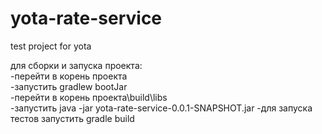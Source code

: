 # yota-rate-service
test project for yota

для сборки и запуска проекта: </br>
  -перейти в корень проекта </br>
  -запустить gradlew bootJar </br>
  -перейти в корень проекта\build\libs </br>
  -запустить java -jar yota-rate-service-0.0.1-SNAPSHOT.jar
  -для запуска тестов запустить gradle build
